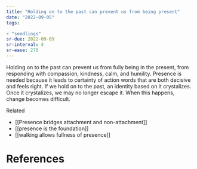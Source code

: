 ```yaml
---
title: "Holding on to the past can prevent us from being present"
date: "2022-09-05"
tags:

- "seedlings"
sr-due: 2022-09-09
sr-interval: 4
sr-ease: 270
---
```


Holding on to the past can prevent us from fully being in the present, from responding with compassion, kindness, calm, and humility. Presence is needed because it leads to certainty of action words that are both decisive and feels right. If we hold on to the past, an identity based on it crystalizes. Once it crystalizes, we may no longer escape it. When this happens, change becomes difficult.

Related
- [[Presence bridges attachment and non-attachment]]
- [[presence is the foundation]]
- [[walking allows fullness of presence]]

# References